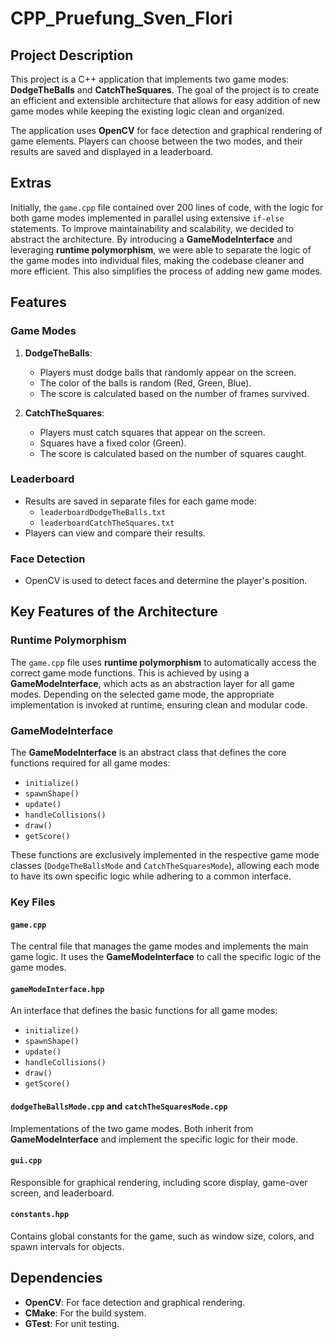 # CPP_Pruefung_Sven_Flori

## Project Description

This project is a C++ application that implements two game modes: **DodgeTheBalls** and **CatchTheSquares**. The goal of the project is to create an efficient and extensible architecture that allows for easy addition of new game modes while keeping the existing logic clean and organized.

The application uses **OpenCV** for face detection and graphical rendering of game elements. Players can choose between the two modes, and their results are saved and displayed in a leaderboard.


## Extras

Initially, the `game.cpp` file contained over 200 lines of code, with the logic for both game modes implemented in parallel using extensive `if-else` statements. To improve maintainability and scalability, we decided to abstract the architecture. By introducing a **GameModeInterface** and leveraging **runtime polymorphism**, we were able to separate the logic of the game modes into individual files, making the codebase cleaner and more efficient. This also simplifies the process of adding new game modes.


## Features

### Game Modes
1. **DodgeTheBalls**:
   - Players must dodge balls that randomly appear on the screen.
   - The color of the balls is random (Red, Green, Blue).
   - The score is calculated based on the number of frames survived.

2. **CatchTheSquares**:
   - Players must catch squares that appear on the screen.
   - Squares have a fixed color (Green).
   - The score is calculated based on the number of squares caught.

### Leaderboard
- Results are saved in separate files for each game mode:
  - `leaderboardDodgeTheBalls.txt`
  - `leaderboardCatchTheSquares.txt`
- Players can view and compare their results.

### Face Detection
- OpenCV is used to detect faces and determine the player's position.


## Key Features of the Architecture

### Runtime Polymorphism
The `game.cpp` file uses **runtime polymorphism** to automatically access the correct game mode functions. This is achieved by using a **GameModeInterface**, which acts as an abstraction layer for all game modes. Depending on the selected game mode, the appropriate implementation is invoked at runtime, ensuring clean and modular code.

### GameModeInterface
The **GameModeInterface** is an abstract class that defines the core functions required for all game modes:
- `initialize()`
- `spawnShape()`
- `update()`
- `handleCollisions()`
- `draw()`
- `getScore()`

These functions are exclusively implemented in the respective game mode classes (`DodgeTheBallsMode` and `CatchTheSquaresMode`), allowing each mode to have its own specific logic while adhering to a common interface.


### Key Files

#### `game.cpp`
The central file that manages the game modes and implements the main game logic. It uses the **GameModeInterface** to call the specific logic of the game modes.

#### `gameModeInterface.hpp`
An interface that defines the basic functions for all game modes:
- `initialize()`
- `spawnShape()`
- `update()`
- `handleCollisions()`
- `draw()`
- `getScore()`

#### `dodgeTheBallsMode.cpp` and `catchTheSquaresMode.cpp`
Implementations of the two game modes. Both inherit from **GameModeInterface** and implement the specific logic for their mode.

#### `gui.cpp`
Responsible for graphical rendering, including score display, game-over screen, and leaderboard.

#### `constants.hpp`
Contains global constants for the game, such as window size, colors, and spawn intervals for objects.


## Dependencies

- **OpenCV**: For face detection and graphical rendering.
- **CMake**: For the build system.
- **GTest**: For unit testing.



